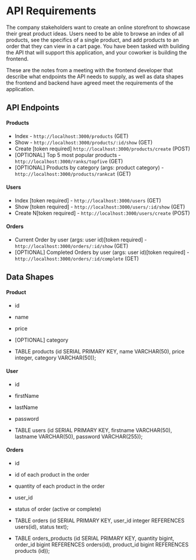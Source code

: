 # API Requirements

The company stakeholders want to create an online storefront to showcase their great product ideas. Users need to be able to browse an index of all products, see the specifics of a single product, and add products to an order that they can view in a cart page. You have been tasked with building the API that will support this application, and your coworker is building the frontend.

These are the notes from a meeting with the frontend developer that describe what endpoints the API needs to supply, as well as data shapes the frontend and backend have agreed meet the requirements of the application.

## API Endpoints

#### Products

- Index - `http://localhost:3000/products` (GET)
- Show - `http://localhost:3000/products/:id/show` (GET)
- Create [token required] `http://localhost:3000/products/create` (POST)
- [OPTIONAL] Top 5 most popular products - `http://localhost:3000/ranks/topfive` (GET)
- [OPTIONAL] Products by category (args: product category) - `http://localhost:3000/products/rankcat` (GET)

#### Users

- Index [token required] - `http://localhost:3000/users` (GET)
- Show [token required] - `http://localhost:3000/users/:id/show` (GET)
- Create N[token required] - `http://localhost:3000/users/create` (POST)

#### Orders

- Current Order by user (args: user id)[token required] - `http://localhost:3000/orders/:id/show` (GET)
- [OPTIONAL] Completed Orders by user (args: user id)[token required] - `http://localhost:3000/orders/:id/complete` (GET)

## Data Shapes

#### Product

- id
- name
- price
- [OPTIONAL] category

- TABLE products (id SERIAL PRIMARY KEY, name VARCHAR(50), price integer, category VARCHAR(50));

#### User

- id
- firstName
- lastName
- password

- TABLE users (id SERIAL PRIMARY KEY, firstname VARCHAR(50), lastname VARCHAR(50), password VARCHAR(255));

#### Orders

- id
- id of each product in the order
- quantity of each product in the order
- user_id
- status of order (active or complete)

- TABLE orders (id SERIAL PRIMARY KEY, user_id integer REFERENCES users(id), status text);
- TABLE orders_products (id SERIAL PRIMARY KEY, quantity bigint, order_id bigint REFERENCES orders(id), product_id bigint REFERENCES products (id));
